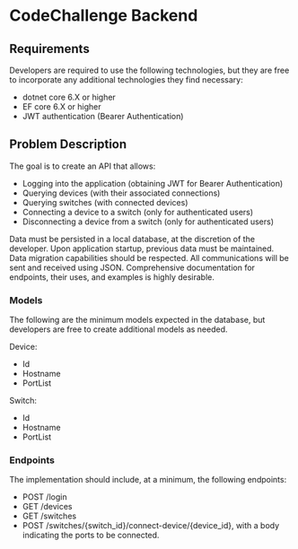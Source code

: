 # CodeChallenge Backend

## Requirements

Developers are required to use the following technologies, but they are free to incorporate any additional technologies they find necessary:

- dotnet core 6.X or higher
- EF core 6.X or higher
- JWT authentication (Bearer Authentication)

## Problem Description

The goal is to create an API that allows:

- Logging into the application (obtaining JWT for Bearer Authentication)
- Querying devices (with their associated connections)
- Querying switches (with connected devices)
- Connecting a device to a switch (only for authenticated users)
- Disconnecting a device from a switch (only for authenticated users)

Data must be persisted in a local database, at the discretion of the developer. Upon application startup, previous data must be maintained. Data migration capabilities should be respected. All communications will be sent and received using JSON. Comprehensive documentation for endpoints, their uses, and examples is highly desirable.

### Models

The following are the minimum models expected in the database, but developers are free to create additional models as needed.

Device:

- Id
- Hostname
- PortList

Switch:

- Id
- Hostname
- PortList

### Endpoints

The implementation should include, at a minimum, the following endpoints:

- POST /login
- GET /devices
- GET /switches
- POST /switches/{switch_id}/connect-device/{device_id}, with a body indicating the ports to be connected.
